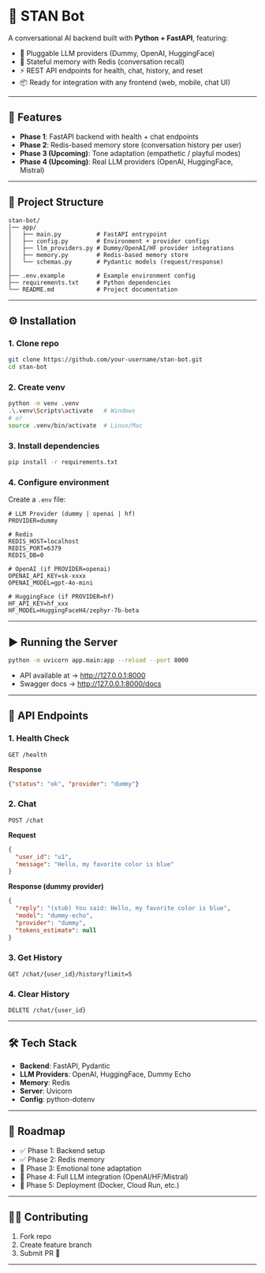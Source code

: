 # 🤖 STAN Bot

A conversational AI backend built with **Python + FastAPI**, featuring:
- 🔌 Pluggable LLM providers (Dummy, OpenAI, HuggingFace)
- 🧠 Stateful memory with Redis (conversation recall)
- ⚡ REST API endpoints for health, chat, history, and reset
- 📦 Ready for integration with any frontend (web, mobile, chat UI)

---

## 🚀 Features
- **Phase 1**: FastAPI backend with health + chat endpoints
- **Phase 2**: Redis-based memory store (conversation history per user)
- **Phase 3 (Upcoming)**: Tone adaptation (empathetic / playful modes)
- **Phase 4 (Upcoming)**: Real LLM providers (OpenAI, HuggingFace, Mistral)

---

## 📂 Project Structure
```
stan-bot/
│── app/
│   ├── main.py          # FastAPI entrypoint
│   ├── config.py        # Environment + provider configs
│   ├── llm_providers.py # Dummy/OpenAI/HF provider integrations
│   ├── memory.py        # Redis-based memory store
│   └── schemas.py       # Pydantic models (request/response)
│
├── .env.example         # Example environment config
├── requirements.txt     # Python dependencies
└── README.md            # Project documentation
```

---

## ⚙️ Installation

### 1. Clone repo
```bash
git clone https://github.com/your-username/stan-bot.git
cd stan-bot
```

### 2. Create venv
```bash
python -m venv .venv
.\.venv\Scripts\activate   # Windows
# or
source .venv/bin/activate  # Linux/Mac
```

### 3. Install dependencies
```bash
pip install -r requirements.txt
```

### 4. Configure environment
Create a `.env` file:

```env
# LLM Provider (dummy | openai | hf)
PROVIDER=dummy

# Redis
REDIS_HOST=localhost
REDIS_PORT=6379
REDIS_DB=0

# OpenAI (if PROVIDER=openai)
OPENAI_API_KEY=sk-xxxx
OPENAI_MODEL=gpt-4o-mini

# HuggingFace (if PROVIDER=hf)
HF_API_KEY=hf_xxx
HF_MODEL=HuggingFaceH4/zephyr-7b-beta
```

---

## ▶️ Running the Server
```bash
python -m uvicorn app.main:app --reload --port 8000
```

- API available at → http://127.0.0.1:8000  
- Swagger docs → http://127.0.0.1:8000/docs  

---

## 🔌 API Endpoints

### 1. Health Check
```http
GET /health
```
**Response**
```json
{"status": "ok", "provider": "dummy"}
```

### 2. Chat
```http
POST /chat
```
**Request**
```json
{
  "user_id": "u1",
  "message": "Hello, my favorite color is blue"
}
```

**Response (dummy provider)**
```json
{
  "reply": "(stub) You said: Hello, my favorite color is blue",
  "model": "dummy-echo",
  "provider": "dummy",
  "tokens_estimate": null
}
```

### 3. Get History
```http
GET /chat/{user_id}/history?limit=5
```

### 4. Clear History
```http
DELETE /chat/{user_id}
```

---

## 🛠 Tech Stack
- **Backend**: FastAPI, Pydantic
- **LLM Providers**: OpenAI, HuggingFace, Dummy Echo
- **Memory**: Redis
- **Server**: Uvicorn
- **Config**: python-dotenv

---

## 📌 Roadmap
- ✅ Phase 1: Backend setup
- ✅ Phase 2: Redis memory
- 🔄 Phase 3: Emotional tone adaptation
- 🔄 Phase 4: Full LLM integration (OpenAI/HF/Mistral)
- 🔄 Phase 5: Deployment (Docker, Cloud Run, etc.)

---

## 👨‍💻 Contributing
1. Fork repo  
2. Create feature branch  
3. Submit PR 🚀  

---
